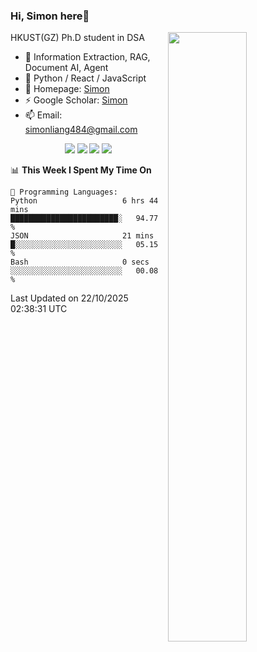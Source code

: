 ### Hi, Simon here👋

<!--
**SetonLiang/SetonLiang** is a ✨ _special_ ✨ repository because its `README.md` (this file) appears on your GitHub profile.

Here are some ideas to get you started:

- 🔭 I’m currently working on ...
- 🌱 I’m currently learning ...
- 👯 I’m looking to collaborate on ...
- 🤔 I’m looking for help with ...
- 💬 Ask me about ...
- 📫 How to reach me: ...
- 😄 Pronouns: ...
- ⚡ Fun fact: ...
-->

<!--
![SetonLiang's GitHub stats](https://github-readme-stats.vercel.app/api?username=SetonLiang)
-->


[<img src="https://github-readme-stats.vercel.app/api?username=SetonLiang&show_icons=true&theme=transparent&locale=en" width="50%" align="right" />](https://metrics.lecoq.io/SetonLiang#gh-light-mode-only)

HKUST(GZ) Ph.D student in DSA  
- 🔭 Information Extraction, RAG, Document AI, Agent
- 🔨 Python / React / JavaScript  
- 🌱 Homepage: [Simon](https://setonliang.github.io)  
- ⚡ Google Scholar: [Simon](https://scholar.google.com/citations?user=cjXF-ZIAAAAJ&hl=zh-CN)  
- 📫 Email: simonliang484@gmail.com  
<p align="center">
  <!-- <img src="https://komarev.com/ghpvc/?username=SetonLiang&label=Visitors&color=0e75b6" /> -->
  <img src="https://img.shields.io/badge/💪-Hardworking-0E8A16?style=flat-square" />
  <img src="https://img.shields.io/badge/🧠-Curious-0078D7?style=flat-square" />
  <img src="https://img.shields.io/badge/🎨-Creative-FF69B4?style=flat-square" />
  <img src="https://img.shields.io/badge/✨-Optimistic-FF8C00?style=flat-square" />
</p>


<!--START_SECTION:waka-->
📊 **This Week I Spent My Time On** 

```text
💬 Programming Languages: 
Python                   6 hrs 44 mins       ████████████████████████░   94.77 % 
JSON                     21 mins             █░░░░░░░░░░░░░░░░░░░░░░░░   05.15 % 
Bash                     0 secs              ░░░░░░░░░░░░░░░░░░░░░░░░░   00.08 % 
```


 Last Updated on 22/10/2025 02:38:31 UTC
<!--END_SECTION:waka-->
